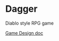 # Dagger
Diablo style RPG game

[Game Design doc](https://docs.google.com/document/d/1ul7sn4rA3qnl7clAqJbGwKXGKOz6pZxEvWmWGCBxQYU/edit?usp=sharing)
